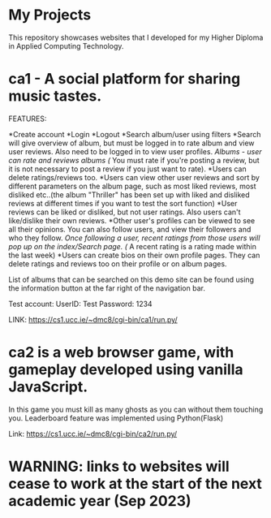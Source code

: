 # My Projects
This repository showcases websites that I developed for my Higher Diploma in Applied Computing Technology.

# ca1 - A social platform for sharing music tastes.

FEATURES:

*Create account
*Login
*Logout
*Search album/user using filters
*Search will give overview of album, but must be logged in to rate album and view user reviews. Also need to be logged in to view user profiles.
*Albums - user can rate and reviews albums (* You must rate if you're posting a review, but it is not necessary to post a review if you just want to rate). 
*Users can delete ratings/reviews too.
*Users can view other user reviews and sort by different parameters on the album page, such as most liked reviews, most disliked etc..(the album "Thriller" has been set up with liked  and disliked reviews at different times if you want to test the sort function)
*User reviews can be liked or disliked, but not user ratings. Also users can't like/dislike their own reviews.
*Other user's profiles can be viewed to see all their opinions. You can also follow users, and view their followers and who they follow.
*Once following a user, recent ratings from those users will pop up on the index/Search page. (* A recent rating is a rating made within the last week)
*Users can create bios on their own profile pages. They can delete ratings and reviews too on their profile or on album pages.
                                                 
List of albums that can be searched on this demo site can be found using the information button at the far right of the navigation bar.

Test account:
UserID: Test
Password: 1234 

LINK: https://cs1.ucc.ie/~dmc8/cgi-bin/ca1/run.py/ 

# ca2 is a web browser game, with gameplay developed using vanilla JavaScript.

In this game you must kill as many ghosts as you can without them touching you.
Leaderboard feature was implemented using Python(Flask)

Link: https://cs1.ucc.ie/~dmc8/cgi-bin/ca2/run.py/

# WARNING: links to websites will cease to work at the start of the next academic year (Sep 2023)


